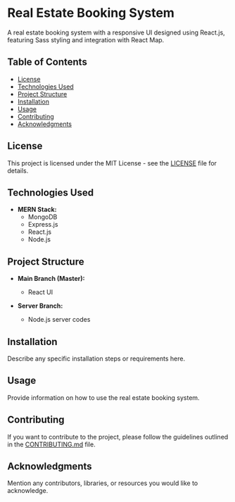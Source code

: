 # Real Estate Booking System

A real estate booking system with a responsive UI designed using React.js, featuring Sass styling and integration with React Map.

## Table of Contents

- [License](#license)
- [Technologies Used](#technologies-used)
- [Project Structure](#project-structure)
- [Installation](#installation)
- [Usage](#usage)
- [Contributing](#contributing)
- [Acknowledgments](#acknowledgments)

## License

This project is licensed under the MIT License - see the [LICENSE](LICENSE) file for details.

## Technologies Used

- **MERN Stack:**
  - MongoDB
  - Express.js
  - React.js
  - Node.js

## Project Structure

- **Main Branch (Master):**
  - React UI

- **Server Branch:**
  - Node.js server codes

## Installation

Describe any specific installation steps or requirements here.

## Usage

Provide information on how to use the real estate booking system.

## Contributing

If you want to contribute to the project, please follow the guidelines outlined in the [CONTRIBUTING.md](CONTRIBUTING.md) file.

## Acknowledgments

Mention any contributors, libraries, or resources you would like to acknowledge.

